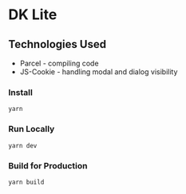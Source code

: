 # DK Lite

## Technologies Used
* Parcel - compiling code
* JS-Cookie - handling modal and dialog visibility
### Install
`yarn`
### Run Locally
`yarn dev`

### Build for Production
`yarn build`